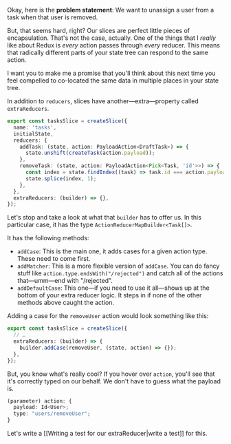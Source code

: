 Okay, here is the **problem statement**: We want to unassign a user from a task when that user is removed.

But, that seems hard, right? Our slices are perfect little pieces of encapsulation. That's not the case, actually. One of the things that I _really_ like about Redux is _every_ action passes through _every_ reducer. This means that radically different parts of your state tree can respond to the same action.

I want you to make me a promise that you'll think about this next time you feel compelled to co-located the same data in multiple places in your state tree.

In addition to `reducers`, slices have another—extra—property called `extraReducers`.

```ts
export const tasksSlice = createSlice({
  name: 'tasks',
  initialState,
  reducers: {
    addTask: (state, action: PayloadAction<DraftTask>) => {
      state.unshift(createTask(action.payload));
    },
    removeTask: (state, action: PayloadAction<Pick<Task, 'id'>>) => {
      const index = state.findIndex((task) => task.id === action.payload.id);
      state.splice(index, 1);
    },
  },
  extraReducers: (builder) => {},
});
```

Let's stop and take a look at what that `builder` has to offer us. In this particular case, it has the type `ActionReducerMapBuilder<Task[]>`.

It has the following methods:

- `addCase`: This is the main one, it adds cases for a given action type. These need to come first.
- `addMatcher`: This is a more flexible version of `addCase`. You can do fancy stuff like `action.type.endsWith("/rejected")` and catch all of the actions that—umm—end with "/rejected".
- `addDefaultCase`: This one—if you need to use it all—shows up at the bottom of your extra reducer logic. It steps in if none of the other methods above caught the action.

Adding a case for the `removeUser` action would look something like this:

```ts
export const tasksSlice = createSlice({
  // …
  extraReducers: (builder) => {
    builder.addCase(removeUser, (state, action) => {});
  },
});
```

But, you know what's really cool? If you hover over `action`, you'll see that it's correctly typed on our behalf. We don't have to guess what the payload is.

```ts
(parameter) action: {
  payload: Id<User>;
  type: "users/removeUser";
}
```

Let's write a [[Writing a test for our extraReducer|write a test]] for this.
